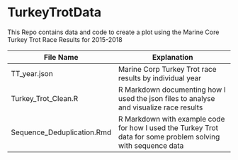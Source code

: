 # TurkeyTrotData
This Repo contains data and code to create a plot using the Marine Core Turkey Trot Race Results for 2015-2018


File Name            |     Explanation        
------------------|--------------
TT_year.json | Marine Corp Turkey Trot race results by individual year
Turkey_Trot_Clean.R | R Markdown documenting how I used the json files to analyse and visualize race results
Sequence_Deduplication.Rmd | R Markdown with example code for how I used the Turkey Trot data for some problem solving with sequence data
